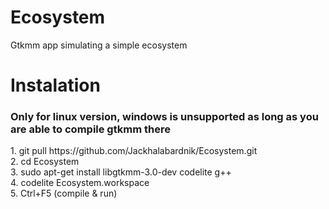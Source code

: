 # Ecosystem
Gtkmm app simulating a simple ecosystem
<h1>Instalation </h1> 
<h3> Only for linux version, windows is unsupported as long as you are able to compile gtkmm there</h3>
1. git pull https://github.com/Jackhalabardnik/Ecosystem.git<br>
2. cd Ecosystem<br>
3. sudo apt-get install libgtkmm-3.0-dev codelite g++<br>
4. codelite Ecosystem.workspace<br>
5. Ctrl+F5 (compile & run)<br>
